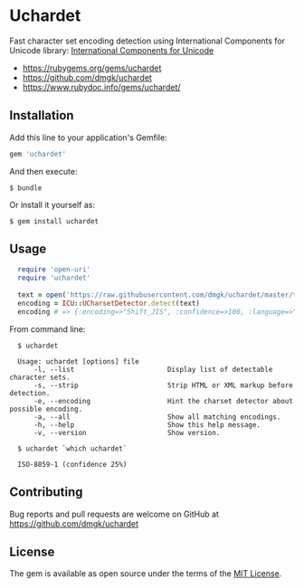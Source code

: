 # Uchardet

Fast character set encoding detection using International Components for Unicode library: [International Components for Unicode](http://site.icu-project.org/)

* https://rubygems.org/gems/uchardet
* https://github.com/dmgk/uchardet
* https://www.rubydoc.info/gems/uchardet/

## Installation

Add this line to your application's Gemfile:

```ruby
gem 'uchardet'
```

And then execute:

    $ bundle

Or install it yourself as:

    $ gem install uchardet

## Usage

```ruby
  require 'open-uri'
  require 'uchardet'
  
  text = open('https://raw.githubusercontent.com/dmgk/uchardet/master/test/samples/shift_jis.txt').read
  encoding = ICU::UCharsetDetector.detect(text)
  encoding # => {:encoding=>"Shift_JIS", :confidence=>100, :language=>"ja"}
```

From command line:

```
  $ uchardet
  
  Usage: uchardet [options] file
      -l, --list                       Display list of detectable character sets.
      -s, --strip                      Strip HTML or XML markup before detection.
      -e, --encoding                   Hint the charset detector about possible encoding.
      -a, --all                        Show all matching encodings.
      -h, --help                       Show this help message.
      -v, --version                    Show version.

  $ uchardet `which uchardet`
  
  ISO-8859-1 (confidence 25%)
```

## Contributing

Bug reports and pull requests are welcome on GitHub at https://github.com/dmgk/uchardet

## License

The gem is available as open source under the terms of the [MIT License](https://opensource.org/licenses/MIT).
